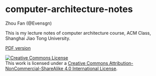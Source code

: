 # computer-architecture-notes

Zhou Fan (@Evensgn)

This is my lecture notes of computer architecture course, ACM Class, Shanghai Jiao Tong University.

[PDF version](https://github.com/Evensgn/computer-architecture-notes/blob/master/computer-architecture-notes.pdf)

<a rel="license" href="http://creativecommons.org/licenses/by-nc-sa/4.0/"><img alt="Creative Commons License" style="border-width:0" src="https://i.creativecommons.org/l/by-nc-sa/4.0/88x31.png" /></a><br />This work is licensed under a <a rel="license" href="http://creativecommons.org/licenses/by-nc-sa/4.0/">Creative Commons Attribution-NonCommercial-ShareAlike 4.0 International License</a>.